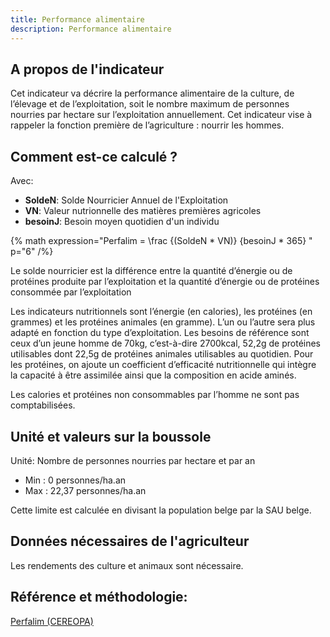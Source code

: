 ```yaml
---
title: Performance alimentaire
description: Performance alimentaire
---
```

## A propos de l'indicateur

Cet indicateur va décrire la performance alimentaire de la culture, de l’élevage et de l’exploitation, soit le nombre maximum de personnes nourries par hectare sur l’exploitation annuellement. Cet indicateur vise à rappeler la fonction première de l’agriculture : nourrir les hommes.

## Comment est-ce calculé ?

Avec:

- **SoldeN**: Solde Nourricier Annuel de l'Exploitation
- **VN**: Valeur nutrionnelle des matières premières agricoles
- **besoinJ**: Besoin moyen quotidien d'un individu

{% math expression="Perfalim = \\frac {(SoldeN * VN)} {besoinJ * 365} " p="6" /%}

Le solde nourricier est la différence entre la quantité d’énergie ou de protéines produite par l’exploitation et la quantité d’énergie ou de protéines consommée par l’exploitation

Les indicateurs nutritionnels sont l’énergie (en calories), les protéines (en grammes) et les protéines animales (en gramme). L’un ou l’autre sera plus adapté en fonction du type d’exploitation. Les besoins de référence sont ceux d’un jeune homme de 70kg, c’est-à-dire 2700kcal, 52,2g de protéines utilisables dont 22,5g de protéines animales utilisables au quotidien. Pour les protéines, on ajoute un coefficient d’efficacité nutritionnelle qui intègre la capacité à être assimilée ainsi que la composition en acide aminés.

Les calories et protéines non consommables par l’homme ne sont pas comptabilisées.

## Unité et valeurs sur la boussole

Unité: Nombre de personnes nourries par hectare et par an

- Min : 0 personnes/ha.an
- Max : 22,37 personnes/ha.an

Cette limite est calculée en divisant la population belge par la SAU belge.

## Données nécessaires de l'agriculteur

Les rendements des culture et animaux sont nécessaire.

## Référence et méthodologie:

[Perfalim (CEREOPA)](http://perfalim.com/fr/)

